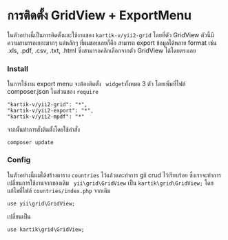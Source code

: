# การติดตั้ง GridView + ExportMenu

 ในตัวอย่างนี้เป็นการติดตั้งและใช้งานของ `kartik-v/yii2-grid` โดยที่ตัว GridView ตัวนี้มีความสามารถเยอะมากๆ แต่หลักๆ ที่ผมชอบเลยก็คือ สามารถ export ข้อมูลได้หลาย format เช่น .xls, .pdf, .csv, .txt, .html ซึ่งสามารถคลิกเลือกจากตัว GridView ได้โดยตรงเลย

 ### Install
ในการใช้งาน export menu จะต้องติดตั้ง  ` widget`ทั้งหมด 3 ตัว โดยเพิ่มที่ไฟล์ composer.json ในส่วนของ  ```require```

 ```
"kartik-v/yii2-grid": "*",
"kartik-v/yii2-export": "*",
"kartik-v/yii2-mpdf": "*"
 ```

จากนั้นทำการสั่งติดตั้งโดยใช้คำสั่ง
```
composer update
```

### Config

ในตัวอย่างนี้ผมได้สร้างตาราง `countries` ไว้แล้วและทำการ gii crud ไว้เรียบร้อย
ซึ่งเราจะทำการเปลี่ยนการใช้งานจากของเดิม ` yii\grid\GridView` เป็น `kartik\grid\GridView;` โดยแก้ไขที่ไฟล์ `countries/index.php`
จากเดิม
```
use yii\grid\GridView;
```
เปลี่ยนเป็น
```
use kartik\grid\GridView;
```
